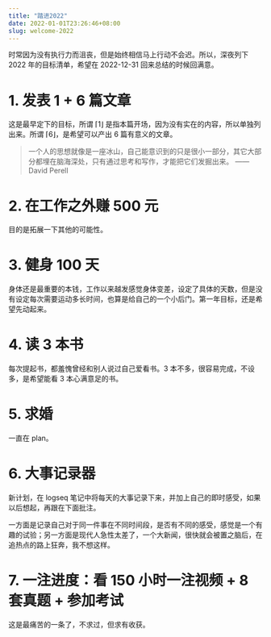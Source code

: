 ```yaml
---
title: "踏进2022"
date: 2022-01-01T23:26:46+08:00
slug: welcome-2022
---
```


时常因为没有执行力而沮丧，但是始终相信马上行动不会迟。所以，深夜列下 2022 年的目标清单，希望在 2022-12-31 回来总结的时候回满意。

# 1. 发表 1 + 6 篇文章

这是最早定下的目标，所谓 ⌈1⌋ 是指本篇开场，因为没有实在的内容，所以单独列出来。所谓 ⌈6⌋，是希望可以产出 6 篇有意义的文章。

> 一个人的思想就像是一座冰山，自己能意识到的只是很小一部分，其它大部分都埋在脑海深处，只有通过思考和写作，才能把它们发掘出来。
> ——David Perell

# 2. 在工作之外赚 500 元

目的是拓展一下其他的可能性。

# 3. 健身 100 天

身体还是最重要的本钱，工作以来越发感觉身体变差，设定了具体的天数，但是没有设定每次需要运动多长时间，也算是给自己的一个小后门。第一年目标，还是希望先动起来。

# 4. 读 3 本书

每次提起书，都羞愧曾经和别人说过自己爱看书。3 本不多，很容易完成，不设多，是希望能看 3 本心满意足的书。

# 5. 求婚

一直在 plan。

# 6. 大事记录器

新计划，在 logseq 笔记中将每天的大事记录下来，并加上自己的即时感受，如果以后想起，再跟在下面批注。

一方面是记录自己对于同一件事在不同时间段，是否有不同的感受，感觉是一个有趣的试验；另一方面是现代人急性太差了，一个大新闻，很快就会被置之脑后，在追热点的路上狂奔，我不想这样。

# 7. 一注进度：看 150 小时一注视频 + 8 套真题 + 参加考试

这是最痛苦的一条了，不求过，但求有收获。
